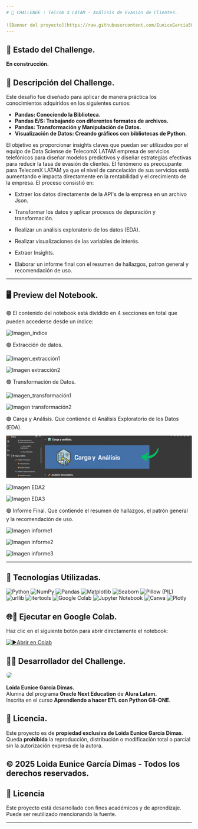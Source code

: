 ```yaml
---
# 📒 CHALLENGE : Telcom X LATAM - Análisis de Evasión de Clientes.

![Banner del proyecto](https://raw.githubusercontent.com/EuniceGarcia503/Challenge2_TelecomX_LATAM/refs/heads/main/Imagenes_TELECOMX_LATAM/banner1TelecomX_readme.png)
---
```

## 🚧 Estado del Challenge. 
**En construcción.**  

## 📌 Descripción del Challenge.
Este desafío fue diseñado para aplicar de manera práctica los conocimientos adquiridos en los siguientes cursos:  
- **Pandas: Conociendo la Biblioteca.**  
- **Pandas E/S: Trabajando con diferentes formatos de archivos.**  
- **Pandas: Transformación y Manipulación de Datos.**
- **Visualización de Datos: Creando gráficos con bibliotecas de Python.** 

El objetivo es proporcionar insights claves que puedan ser utilizados por el equipo de Data Sciense de TelecomX LATAM empresa de servicios telefónicos para diseñar
modelos predictivos y diseñar estrategias efectivas para reducir la tasa de evasión de clientes.
El fenómeno es preocupante para TelecomX LATAM ya que el nivel de cancelación de sus servicios está aumentando e impacta directamente en la rentabilidad y el crecimiento de la empresa.
El proceso consistió en:

- Extraer los datos directamente de la API's de la empresa en un archivo Json.

- Transformar los datos y aplicar procesos de depuración y transformación.

- Realizar un análisis exploratorio de los datos (EDA).

- Realizar visualizaciones de las variables de interés.

- Extraer Insights.

- Elaborar un informe final con el resumen de hallazgos, patron general y recomendación de uso.

---

## 🖥️ Preview del Notebook.

🟢 El contenido del notebook está dividido en 4 secciones en total que pueden accederse desde un índice:

![Imagen_indice]()

🟢 Extracción de datos.
  
![Imagen_extracción1]()

![Imagen extracción2]()

🟢 Transformación de Datos.

![Imagen_transformación1]()

![Imagen transformación2]()

🟢 Carga y Análisis. Que contiende el Análisis Exploratorio de los Datos (EDA).

![Imagen EDA1](https://raw.githubusercontent.com/EuniceGarcia503/Challenge2_TelecomX_LATAM/refs/heads/main/Imagenes_TELECOMX_LATAM/secci%C3%B3n%20carga%20y%20an%C3%A1lisis_readme.png)

![Imagen EDA2]()

![Imagen EDA3]()

🟢 Informe Final. Que contiende el resumen de hallazgos, el patrón general y la recomendación de uso.

![Imagen informe1]()

![Imagen informe2]()

![Imagen informe3]()


---


## 🧰 Tecnologías Utilizadas.

![Python](https://img.shields.io/badge/Python-3776AB?style=for-the-badge&logo=python&logoColor=fff)
![NumPy](https://img.shields.io/badge/NumPy-013243?style=for-the-badge&logo=numpy&logoColor=fff)
![Pandas](https://img.shields.io/badge/Pandas-150458?style=for-the-badge&logo=pandas&logoColor=fff)
![Matplotlib](https://img.shields.io/badge/Matplotlib-007ACC?style=for-the-badge&logo=matplotlib&logoColor=fff)
![Seaborn](https://img.shields.io/badge/Seaborn-76B900?style=for-the-badge&logoColor=fff)
![Pillow (PIL)](https://img.shields.io/badge/Pillow%20(PIL)-FF6F61?style=for-the-badge&logoColor=fff)
![urllib](https://img.shields.io/badge/urllib.request-006400?style=for-the-badge&logoColor=fff)
![itertools](https://img.shields.io/badge/itertools-4682B4?style=for-the-badge&logoColor=fff)
![Google Colab](https://img.shields.io/badge/Google%20Colab-F9AB00?style=for-the-badge&logo=google-colab&logoColor=000)
![Jupyter Notebook](https://img.shields.io/badge/Jupyter-FA0F00?style=for-the-badge&logo=jupyter&logoColor=fff)
![Canva](https://img.shields.io/badge/Canva-00C4CC?style=for-the-badge&logo=canva&logoColor=fff)
![Plotly](https://img.shields.io/badge/Plotly-5.x-3F4F75?logo=plotly&logoColor=white&style=flat)


## 🌐🔗 Ejecutar en Google Colab.

Haz clic en el siguiente botón para abrir directamente el notebook:

[![▶️Abrir en Colab](https://colab.research.google.com/assets/colab-badge.svg)](https://github.com/EuniceGarcia503/Challenge2_TelecomX_LATAM/blob/main/TelecomX_LATAM.ipynb)

## 👩‍💻 Desarrollador del Challenge.  

<img src="https://github.com/user-attachments/assets/f9a42f94-e38f-46c7-909b-41f080896356" width="110px" style="border-radius: 10px;">




**Loida Eunice García Dimas.**  
Alumna del programa **Oracle Next Education** de **Alura Latam.**  
Inscrita en el curso **Aprendiendo a hacer ETL con Python G8-ONE.**  

## 📜 Licencia.  
Este proyecto es de **propiedad exclusiva de Loida Eunice García Dimas**.  
Queda **prohibida** la reproducción, distribución o modificación total o parcial sin la autorización expresa de la autora.  

© 2025 Loida Eunice García Dimas - **Todos los derechos reservados**.  
---

## 📄 Licencia

Este proyecto está desarrollado con fines académicos y de aprendizaje. Puede ser reutilizado mencionando la fuente.

---
